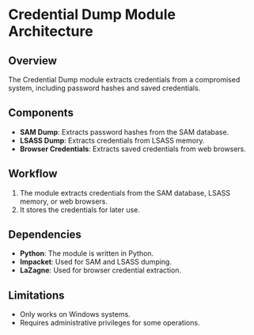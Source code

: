 # Credential Dump Module Architecture

## Overview
The Credential Dump module extracts credentials from a compromised system, including password hashes and saved credentials.

## Components
- **SAM Dump**: Extracts password hashes from the SAM database.
- **LSASS Dump**: Extracts credentials from LSASS memory.
- **Browser Credentials**: Extracts saved credentials from web browsers.

## Workflow
1. The module extracts credentials from the SAM database, LSASS memory, or web browsers.
2. It stores the credentials for later use.

## Dependencies
- **Python**: The module is written in Python.
- **Impacket**: Used for SAM and LSASS dumping.
- **LaZagne**: Used for browser credential extraction.

## Limitations
- Only works on Windows systems.
- Requires administrative privileges for some operations.